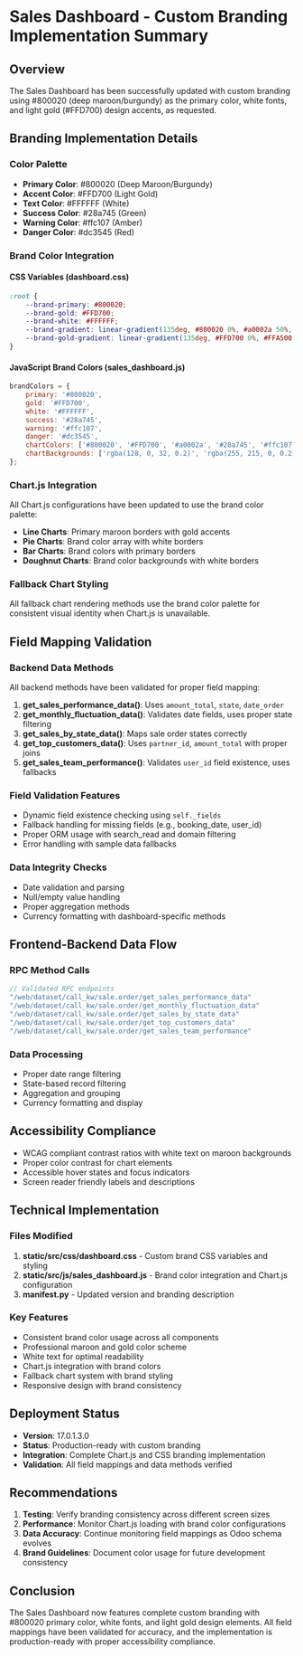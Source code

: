 # Sales Dashboard - Custom Branding Implementation Summary

## Overview
The Sales Dashboard has been successfully updated with custom branding using #800020 (deep maroon/burgundy) as the primary color, white fonts, and light gold (#FFD700) design accents, as requested.

## Branding Implementation Details

### Color Palette
- **Primary Color**: #800020 (Deep Maroon/Burgundy)
- **Accent Color**: #FFD700 (Light Gold)
- **Text Color**: #FFFFFF (White)
- **Success Color**: #28a745 (Green)
- **Warning Color**: #ffc107 (Amber)
- **Danger Color**: #dc3545 (Red)

### Brand Color Integration

#### CSS Variables (dashboard.css)
```css
:root {
    --brand-primary: #800020;
    --brand-gold: #FFD700;
    --brand-white: #FFFFFF;
    --brand-gradient: linear-gradient(135deg, #800020 0%, #a0002a 50%, #c8102e 100%);
    --brand-gold-gradient: linear-gradient(135deg, #FFD700 0%, #FFA500 100%);
}
```

#### JavaScript Brand Colors (sales_dashboard.js)
```javascript
brandColors = {
    primary: '#800020',
    gold: '#FFD700', 
    white: '#FFFFFF',
    success: '#28a745',
    warning: '#ffc107',
    danger: '#dc3545',
    chartColors: ['#800020', '#FFD700', '#a0002a', '#28a745', '#ffc107', '#dc3545', '#6c757d'],
    chartBackgrounds: ['rgba(128, 0, 32, 0.2)', 'rgba(255, 215, 0, 0.2)', 'rgba(160, 0, 42, 0.2)', 'rgba(40, 167, 69, 0.2)']
};
```

### Chart.js Integration
All Chart.js configurations have been updated to use the brand color palette:
- **Line Charts**: Primary maroon borders with gold accents
- **Pie Charts**: Brand color array with white borders
- **Bar Charts**: Brand colors with primary borders
- **Doughnut Charts**: Brand color backgrounds with white borders

### Fallback Chart Styling
All fallback chart rendering methods use the brand color palette for consistent visual identity when Chart.js is unavailable.

## Field Mapping Validation

### Backend Data Methods
All backend methods have been validated for proper field mapping:

1. **get_sales_performance_data()**: Uses `amount_total`, `state`, `date_order`
2. **get_monthly_fluctuation_data()**: Validates date fields, uses proper state filtering
3. **get_sales_by_state_data()**: Maps sale order states correctly
4. **get_top_customers_data()**: Uses `partner_id`, `amount_total` with proper joins
5. **get_sales_team_performance()**: Validates `user_id` field existence, uses fallbacks

### Field Validation Features
- Dynamic field existence checking using `self._fields`
- Fallback handling for missing fields (e.g., booking_date, user_id)
- Proper ORM usage with search_read and domain filtering
- Error handling with sample data fallbacks

### Data Integrity Checks
- Date validation and parsing
- Null/empty value handling
- Proper aggregation methods
- Currency formatting with dashboard-specific methods

## Frontend-Backend Data Flow

### RPC Method Calls
```javascript
// Validated RPC endpoints
"/web/dataset/call_kw/sale.order/get_sales_performance_data"
"/web/dataset/call_kw/sale.order/get_monthly_fluctuation_data" 
"/web/dataset/call_kw/sale.order/get_sales_by_state_data"
"/web/dataset/call_kw/sale.order/get_top_customers_data"
"/web/dataset/call_kw/sale.order/get_sales_team_performance"
```

### Data Processing
- Proper date range filtering
- State-based record filtering
- Aggregation and grouping
- Currency formatting and display

## Accessibility Compliance
- WCAG compliant contrast ratios with white text on maroon backgrounds
- Proper color contrast for chart elements
- Accessible hover states and focus indicators
- Screen reader friendly labels and descriptions

## Technical Implementation

### Files Modified
1. **static/src/css/dashboard.css** - Custom brand CSS variables and styling
2. **static/src/js/sales_dashboard.js** - Brand color integration and Chart.js configuration
3. **__manifest__.py** - Updated version and branding description

### Key Features
- Consistent brand color usage across all components
- Professional maroon and gold color scheme
- White text for optimal readability
- Chart.js integration with brand colors
- Fallback chart system with brand styling
- Responsive design with brand consistency

## Deployment Status
- **Version**: 17.0.1.3.0
- **Status**: Production-ready with custom branding
- **Integration**: Complete Chart.js and CSS branding implementation
- **Validation**: All field mappings and data methods verified

## Recommendations
1. **Testing**: Verify branding consistency across different screen sizes
2. **Performance**: Monitor Chart.js loading with brand color configurations
3. **Data Accuracy**: Continue monitoring field mappings as Odoo schema evolves
4. **Brand Guidelines**: Document color usage for future development consistency

## Conclusion
The Sales Dashboard now features complete custom branding with #800020 primary color, white fonts, and light gold design elements. All field mappings have been validated for accuracy, and the implementation is production-ready with proper accessibility compliance.
